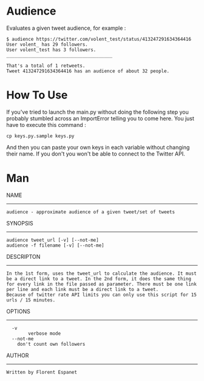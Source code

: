 # Audience

Evaluates a given tweet audience, for example :
```shell
$ audience https://twitter.com/volent_test/status/413247291634364416
User volent_ has 29 followers.
User volent_test has 3 followers.
_______________________________________

That's a total of 1 retweets.
Tweet 413247291634364416 has an audience of about 32 people.
```

# How To Use

If you've tried to launch the main.py without doing the following step
you probably stumbled across an ImportError telling you to come here.
You just have to execute this command :
```shell
cp keys.py.sample keys.py
```
And then you can paste your own keys in each variable without changing their name.
If you don't you won't be able to connect to the Twitter API.

# Man

NAME
***
	audience - approximate audience of a given tweet/set of tweets

SYNOPSIS
***
	audience tweet_url [-v] [--not-me]
	audience -f filename [-v] [--not-me]

DESCRIPTON
***
	In the 1st form, uses the tweet_url to calculate the audience. It must be a direct link to a tweet. In the 2nd form, it does the same thing for every link in the file passed as parameter. There must be one link per line and each link must be a direct link to a tweet.
	Because of twitter rate API limits you can only use this script for 15 urls / 15 minutes.

OPTIONS
***
      -v	
      		verbose mode
      --not-me
		don't count own followers

AUTHOR
***
	Written by Florent Espanet